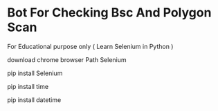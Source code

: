 # Bot For Checking Bsc And Polygon Scan

For Educational purpose only ( Learn Selenium in Python )

download chrome browser Path Selenium

pip install Selenium

pip install time

pip install datetime
